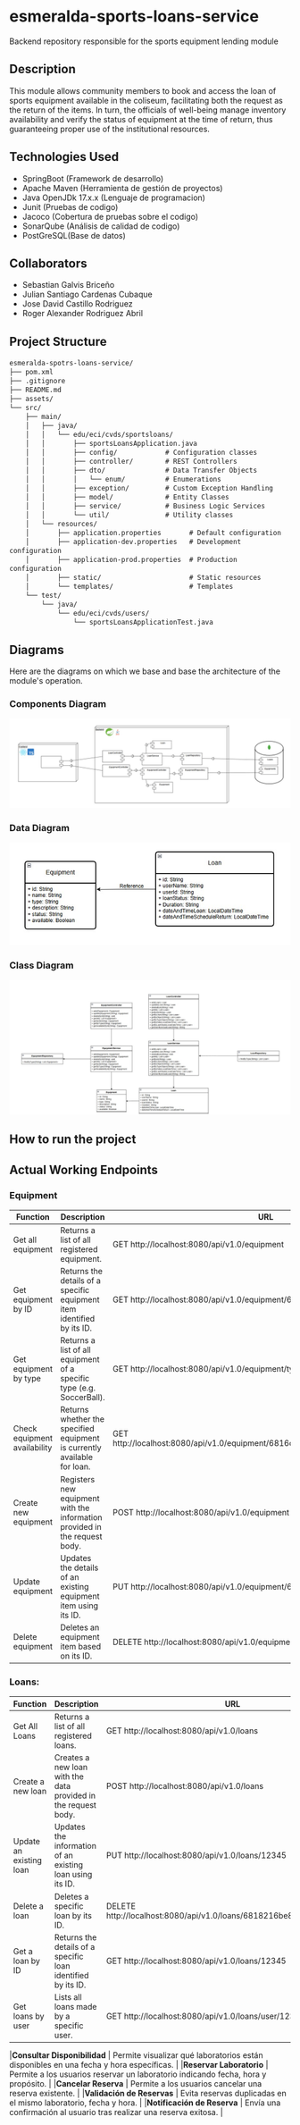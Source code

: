 # esmeralda-sports-loans-service
Backend repository responsible for the sports equipment lending module

## Description 

This module allows community members to book and access the
loan of sports equipment available in the coliseum, facilitating both the
request as the return of the items. In turn, the officials of
well-being manage inventory availability and verify the status of
equipment at the time of return, thus guaranteeing proper use of the
institutional resources.

## Technologies Used

-	SpringBoot (Framework de desarrollo)
-	Apache Maven (Herramienta de gestión de proyectos)
-	Java OpenJDk 17.x.x (Lenguaje de programacion)
-	Junit (Pruebas de codigo)
-	Jacoco (Cobertura de pruebas sobre el codigo)
-	SonarQube (Análisis de calidad de codigo)
-	PostGreSQL(Base de datos)

## Collaborators

- Sebastian Galvis Briceño
- Julian Santiago Cardenas Cubaque
- Jose David Castillo Rodriguez
- Roger Alexander Rodriguez Abril

## Project Structure

```
esmeralda-spotrs-loans-service/
├── pom.xml
├── .gitignore
├── README.md
├── assets/
└── src/
    ├── main/
    │   ├── java/
    │   │   └── edu/eci/cvds/sportsloans/
    │   │       ├── sportsLoansApplication.java
    │   │       ├── config/            # Configuration classes
    │   │       ├── controller/        # REST Controllers
    │   │       ├── dto/               # Data Transfer Objects
    │   │       │   └── enum/          # Enumerations
    │   │       ├── exception/         # Custom Exception Handling
    │   │       ├── model/             # Entity Classes
    │   │       ├── service/           # Business Logic Services
    │   │       └── util/              # Utility classes
    │   └── resources/
    │       ├── application.properties       # Default configuration
    │       ├── application-dev.properties   # Development configuration
    │       ├── application-prod.properties  # Production configuration
    │       ├── static/                      # Static resources
    │       └── templates/                   # Templates
    └── test/
        └── java/
            └── edu/eci/cvds/users/
                └── sportsLoansApplicationTest.java
```
## Diagrams
Here are the diagrams on which we base and base the architecture of the module's operation.

### Components Diagram

![](assets/diagrama_de_componentes.jpeg)

### Data Diagram
    
![](assets/diagrama_base_de_datos.jpg)

### Class Diagram

![](assets/diagrama_de_clases2.jpg)

## How to run the project

## Actual Working Endpoints

### Equipment

 **Function**                 | **Description**                                                            | **URL**                                                                         |
|------------------------------|----------------------------------------------------------------------------|---------------------------------------------------------------------------------|
| Get all equipment            | Returns a list of all registered equipment.                                | GET http://localhost:8080/api/v1.0/equipment                                    |
| Get equipment by ID          | Returns the details of a specific equipment item identified by its ID.     | GET http://localhost:8080/api/v1.0/equipment/6816caaed00fb27b12b48e1a           |
| Get equipment by type        | Returns a list of all equipment of a specific type (e.g. SoccerBall).      | GET http://localhost:8080/api/v1.0/equipment/type/Audiovisual                   |
| Check equipment availability | Returns whether the specified equipment is currently available for loan.   | GET http://localhost:8080/api/v1.0/equipment/6816caaed00fb27b12b48e1a/available |
| Create new equipment         | Registers new equipment with the information provided in the request body. | POST http://localhost:8080/api/v1.0/equipment                                   |
| Update equipment             | Updates the details of an existing equipment item using its ID.            | PUT http://localhost:8080/api/v1.0/equipment/6818097174d3d03170b7ebea           |
| Delete equipment             | Deletes an equipment item based on its ID.                                 | DELETE http://localhost:8080/api/v1.0/equipment/12345                           |


### Loans:

 **Function**             | **Description**                                                | **URL**                                                              |
|-------------------------|----------------------------------------------------------------|----------------------------------------------------------------------|
| Get All Loans           | Returns a list of all registered loans.                        | GET http://localhost:8080/api/v1.0/loans                             |
| Create a new loan       | Creates a new loan with the data provided in the request body. | POST http://localhost:8080/api/v1.0/loans                            |
| Update an existing loan | Updates the information of an existing loan using its ID.      | PUT http://localhost:8080/api/v1.0/loans/12345                       |
| Delete a loan           | Deletes a specific loan by its ID.                             | DELETE http://localhost:8080/api/v1.0/loans/6818216be8accf68632488ad |
| Get a loan by ID        | Returns the details of a specific loan identified by its ID.   | GET http://localhost:8080/api/v1.0/loans/12345                       |
| Get loans by user       | Lists all loans made by a specific user.                       | GET http://localhost:8080/api/v1.0/loans/user/1234                   |

|**Consultar Disponibilidad** | Permite visualizar qué laboratorios están disponibles en una fecha y hora específicas. |
|**Reservar Laboratorio** | Permite a los usuarios reservar un laboratorio indicando fecha, hora y propósito. |
|**Cancelar Reserva** | Permite a los usuarios cancelar una reserva existente. |
|**Validación de Reservas** | Evita reservas duplicadas en el mismo laboratorio, fecha y hora. |
|**Notificación de Reserva** | Envía una confirmación al usuario tras realizar una reserva exitosa. |